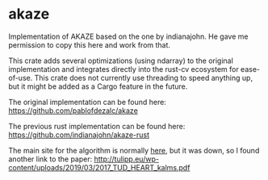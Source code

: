 # akaze

Implementation of AKAZE based on the one by indianajohn. He gave me permission to copy this here and work from that.

This crate adds several optimizations (using ndarray) to the original implementation and integrates directly into the rust-cv ecosystem for ease-of-use. This crate does not currently use threading to speed anything up, but it might be added as a Cargo feature in the future.

The original implementation can be found here: https://github.com/pablofdezalc/akaze

The previous rust implementation can be found here: https://github.com/indianajohn/akaze-rust

The main site for the algorithm is normally [here](http://www.robesafe.com/personal/pablo.alcantarilla/kaze.html), but it was down, so I found another link to the paper: http://tulipp.eu/wp-content/uploads/2019/03/2017_TUD_HEART_kalms.pdf
